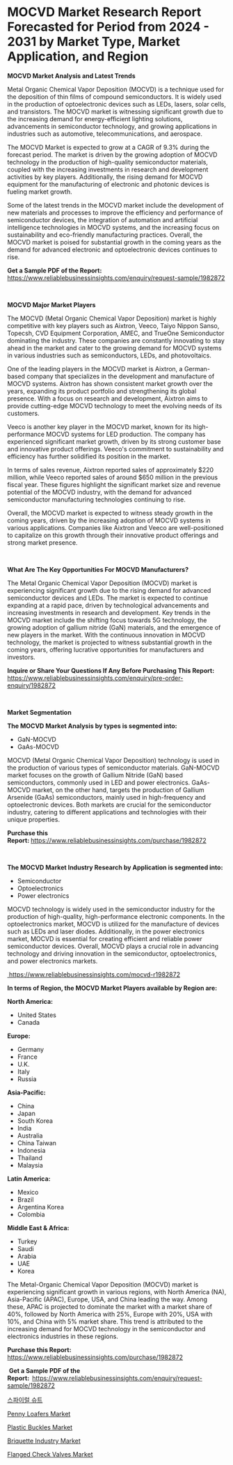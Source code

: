 <p><h1>MOCVD Market Research Report Forecasted for Period from 2024 -  2031 by Market Type, Market Application, and Region</h1></p><p><strong>MOCVD Market Analysis and Latest Trends</strong></p>
<p><p>Metal Organic Chemical Vapor Deposition (MOCVD) is a technique used for the deposition of thin films of compound semiconductors. It is widely used in the production of optoelectronic devices such as LEDs, lasers, solar cells, and transistors. The MOCVD market is witnessing significant growth due to the increasing demand for energy-efficient lighting solutions, advancements in semiconductor technology, and growing applications in industries such as automotive, telecommunications, and aerospace.</p><p>The MOCVD Market is expected to grow at a CAGR of 9.3% during the forecast period. The market is driven by the growing adoption of MOCVD technology in the production of high-quality semiconductor materials, coupled with the increasing investments in research and development activities by key players. Additionally, the rising demand for MOCVD equipment for the manufacturing of electronic and photonic devices is fueling market growth.</p><p>Some of the latest trends in the MOCVD market include the development of new materials and processes to improve the efficiency and performance of semiconductor devices, the integration of automation and artificial intelligence technologies in MOCVD systems, and the increasing focus on sustainability and eco-friendly manufacturing practices. Overall, the MOCVD market is poised for substantial growth in the coming years as the demand for advanced electronic and optoelectronic devices continues to rise.</p></p>
<p><strong>Get a Sample PDF of the Report:&nbsp;</strong> <a href="https://www.reliablebusinessinsights.com/enquiry/request-sample/1982872">https://www.reliablebusinessinsights.com/enquiry/request-sample/1982872</a></p>
<p>&nbsp;</p>
<p><strong>MOCVD Major Market Players</strong></p>
<p><p>The MOCVD (Metal Organic Chemical Vapor Deposition) market is highly competitive with key players such as Aixtron, Veeco, Taiyo Nippon Sanso, Topecsh, CVD Equipment Corporation, AMEC, and TrueOne Semiconductor dominating the industry. These companies are constantly innovating to stay ahead in the market and cater to the growing demand for MOCVD systems in various industries such as semiconductors, LEDs, and photovoltaics.</p><p>One of the leading players in the MOCVD market is Aixtron, a German-based company that specializes in the development and manufacture of MOCVD systems. Aixtron has shown consistent market growth over the years, expanding its product portfolio and strengthening its global presence. With a focus on research and development, Aixtron aims to provide cutting-edge MOCVD technology to meet the evolving needs of its customers.</p><p>Veeco is another key player in the MOCVD market, known for its high-performance MOCVD systems for LED production. The company has experienced significant market growth, driven by its strong customer base and innovative product offerings. Veeco's commitment to sustainability and efficiency has further solidified its position in the market.</p><p>In terms of sales revenue, Aixtron reported sales of approximately $220 million, while Veeco reported sales of around $650 million in the previous fiscal year. These figures highlight the significant market size and revenue potential of the MOCVD industry, with the demand for advanced semiconductor manufacturing technologies continuing to rise.</p><p>Overall, the MOCVD market is expected to witness steady growth in the coming years, driven by the increasing adoption of MOCVD systems in various applications. Companies like Aixtron and Veeco are well-positioned to capitalize on this growth through their innovative product offerings and strong market presence.</p></p>
<p>&nbsp;</p>
<p><strong>What Are The Key Opportunities For MOCVD Manufacturers?</strong></p>
<p><p>The Metal Organic Chemical Vapor Deposition (MOCVD) market is experiencing significant growth due to the rising demand for advanced semiconductor devices and LEDs. The market is expected to continue expanding at a rapid pace, driven by technological advancements and increasing investments in research and development. Key trends in the MOCVD market include the shifting focus towards 5G technology, the growing adoption of gallium nitride (GaN) materials, and the emergence of new players in the market. With the continuous innovation in MOCVD technology, the market is projected to witness substantial growth in the coming years, offering lucrative opportunities for manufacturers and investors.</p></p>
<p><strong>Inquire or Share Your Questions If Any Before Purchasing This Report:</strong> <a href="https://www.reliablebusinessinsights.com/enquiry/pre-order-enquiry/1982872">https://www.reliablebusinessinsights.com/enquiry/pre-order-enquiry/1982872</a></p>
<p>&nbsp;</p>
<p><strong>Market Segmentation</strong></p>
<p><strong>The MOCVD Market Analysis by types is segmented into:</strong></p>
<p><ul><li>GaN-MOCVD</li><li>GaAs-MOCVD</li></ul></p>
<p><p>MOCVD (Metal Organic Chemical Vapor Deposition) technology is used in the production of various types of semiconductor materials. GaN-MOCVD market focuses on the growth of Gallium Nitride (GaN) based semiconductors, commonly used in LED and power electronics. GaAs-MOCVD market, on the other hand, targets the production of Gallium Arsenide (GaAs) semiconductors, mainly used in high-frequency and optoelectronic devices. Both markets are crucial for the semiconductor industry, catering to different applications and technologies with their unique properties.</p></p>
<p><strong>Purchase this Report:&nbsp;</strong><a href="https://www.reliablebusinessinsights.com/purchase/1982872">https://www.reliablebusinessinsights.com/purchase/1982872</a></p>
<p>&nbsp;</p>
<p><strong>The MOCVD Market Industry Research by Application is segmented into:</strong></p>
<p><ul><li>Semiconductor</li><li>Optoelectronics</li><li>Power electronics</li></ul></p>
<p><p>MOCVD technology is widely used in the semiconductor industry for the production of high-quality, high-performance electronic components. In the optoelectronics market, MOCVD is utilized for the manufacture of devices such as LEDs and laser diodes. Additionally, in the power electronics market, MOCVD is essential for creating efficient and reliable power semiconductor devices. Overall, MOCVD plays a crucial role in advancing technology and driving innovation in the semiconductor, optoelectronics, and power electronics markets.</p></p>
<p><a href="https://www.reliablebusinessinsights.com/mocvd-r1982872">&nbsp;https://www.reliablebusinessinsights.com/mocvd-r1982872</a></p>
<p><strong>In terms of Region, the MOCVD Market Players available by Region are:</strong></p>
<p>
    <p> <strong> North America: </strong>
        <ul>
            <li>United States</li>
            <li>Canada</li>
        </ul>
        </p> 
    <p> <strong> Europe: </strong>
        <ul>
            <li>Germany</li>
            <li>France</li>
            <li>U.K.</li>
            <li>Italy</li>
            <li>Russia</li>
        </ul>
        </p> 
    <p> <strong> Asia-Pacific: </strong>
        <ul>
            <li>China</li>
            <li>Japan</li>
            <li>South Korea</li>
            <li>India</li>
            <li>Australia</li>
            <li>China Taiwan</li>
            <li>Indonesia</li>
            <li>Thailand</li>
            <li>Malaysia</li>
        </ul>
        </p> 
    <p> <strong> Latin America: </strong>
        <ul>
            <li>Mexico</li>
            <li>Brazil</li>
            <li>Argentina Korea</li>
            <li>Colombia</li>
        </ul>
        </p> 
    <p> <strong> Middle East & Africa: </strong>
        <ul>
            <li>Turkey</li>
            <li>Saudi</li>
            <li>Arabia</li>
            <li>UAE</li>
            <li>Korea</li>
        </ul>
    </p>
    </p>
<p><p>The Metal-Organic Chemical Vapor Deposition (MOCVD) market is experiencing significant growth in various regions, with North America (NA), Asia-Pacific (APAC), Europe, USA, and China leading the way. Among these, APAC is projected to dominate the market with a market share of 40%, followed by North America with 25%, Europe with 20%, USA with 10%, and China with 5% market share. This trend is attributed to the increasing demand for MOCVD technology in the semiconductor and electronics industries in these regions.</p></p>
<p><strong>Purchase this Report: </strong><a href="https://www.reliablebusinessinsights.com/purchase/1982872">https://www.reliablebusinessinsights.com/purchase/1982872</a></p>
<p>&nbsp;<strong>Get a Sample PDF of the Report:&nbsp;&nbsp;</strong><a href="https://www.reliablebusinessinsights.com/enquiry/request-sample/1982872">https://www.reliablebusinessinsights.com/enquiry/request-sample/1982872</a></p>
<p><strong></strong></p>
<p><p><a href="https://github.com/AidenReinger/Market-Research-Report-List-2/blob/main/131652968824.md">스파이럴 슈트</a></p><p><a href="https://medium.com/@abdulkoss1996/penny-loafers-market-forecasts-market-trends-and-impact-analysis-2024-2031-ae7b04161edd">Penny Loafers Market</a></p><p><a href="https://medium.com/@williambatz1907/plastic-buckles-market-overview-global-market-trends-and-future-prospects-from-2024-to-2031-fc7c5c6b68ec">Plastic Buckles Market</a></p><p><a href="https://medium.com/@shanieprice69879/briquette-industry-market-overview-global-market-trends-and-future-prospects-from-2024-to-2031-9c38ae7746f5">Briquette Industry Market</a></p><p><a href="https://github.com/jackPeters644/Market-Research-Report-List-1/blob/main/flanged-check-valves-market.md">Flanged Check Valves Market</a></p></p>
